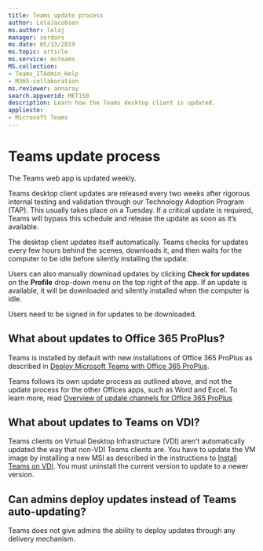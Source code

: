 ```yaml
---
title: Teams update process
author: LolaJacobsen
ms.author: lolaj
manager: serdars
ms.date: 05/13/2019
ms.topic: article
ms.service: msteams
MS.collection: 
- Teams_ITAdmin_Help
- M365-collaboration
ms.reviewer: annaray
search.appverid: MET150
description: Learn how the Teams desktop client is updated.
appliesto: 
- Microsoft Teams
---
```


# Teams update process

The Teams web app is updated weekly.

Teams desktop client updates are released every two weeks after rigorous internal testing and validation through our Technology Adoption Program (TAP). This usually takes place on a Tuesday. If a critical update is required, Teams will bypass this schedule and release the update as soon as it’s available.

The desktop client updates itself automatically. Teams checks for updates every few hours behind the scenes, downloads it, and then waits for the computer to be idle before silently installing the update.

Users can also manually download updates by clicking **Check for updates** on the **Profile** drop-down menu on the top right of the app. If an update is available, it will be downloaded and silently installed when the computer is idle.

Users need to be signed in for updates to be downloaded.

## What about updates to Office 365 ProPlus?

Teams is installed by default with new installations of Office 365 ProPlus as described in [Deploy Microsoft Teams with Office 365 ProPlus](https://docs.microsoft.com/DeployOffice/teams-install). 

Teams follows its own update process as outlined above, and not the update process for the other Offices apps, such as Word and Excel. To learn more, read [Overview of update channels for Office 365 ProPlus](https://docs.microsoft.com/DeployOffice/overview-of-update-channels-for-office-365-proplus)

## What about updates to Teams on VDI?

Teams clients on Virtual Desktop Infrastructure (VDI) aren't automatically updated the way that non-VDI Teams clients are. You have to update the VM image by installing a new MSI as described in the instructions to [Install Teams on VDI](https://docs.microsoft.com/microsoftteams/teams-for-vdi#install-teams-on-vdi). You must uninstall the current version to update to a newer version.

## Can admins deploy updates instead of Teams auto-updating?

Teams does not give admins the ability to deploy updates through any delivery mechanism.
